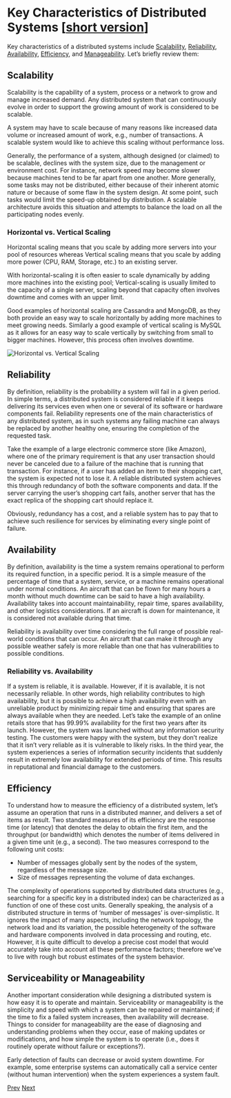 # Key Characteristics of Distributed Systems [[short version](README_SHORT.md)]

Key characteristics of a distributed systems include [Scalability](#scalability), [Reliability](#reliability), [Availability](#availability), [Efficiency](#efficiency), and [Manageability](#serviceability-or-manageability). Let’s briefly review them:

## Scalability

Scalability is the capability of a system, process or a network to grow and manage increased demand. Any distributed system that can continuously evolve in order to support the growing amount of work is considered to be scalable.

A system may have to scale because of many reasons like increased data volume or increased amount of work, e.g., number of transactions. A scalable system would like to achieve this scaling without performance loss.

Generally, the performance of a system, although designed (or claimed) to be scalable, declines with the system size, due to the management or environment cost. For instance, network speed may become slower because machines tend to be far apart from one another. More generally, some tasks may not be distributed, either because of their inherent atomic nature or because of some flaw in the system design. At some point, such tasks would limit the speed-up obtained by distribution. A scalable architecture avoids this situation and attempts to balance the load on all the participating nodes evenly.

### Horizontal vs. Vertical Scaling

Horizontal scaling means that you scale by adding more servers into your pool of resources whereas Vertical scaling means that you scale by adding more power (CPU, RAM, Storage, etc.) to an existing server.

With horizontal-scaling it is often easier to scale dynamically by adding more machines into the existing pool; Vertical-scaling is usually limited to the capacity of a single server, scaling beyond that capacity often involves downtime and comes with an upper limit.

Good examples of horizontal scaling are Cassandra and MongoDB, as they both provide an easy way to scale horizontally by adding more machines to meet growing needs. Similarly a good example of vertical scaling is MySQL as it allows for an easy way to scale vertically by switching from small to bigger machines. However, this process often involves downtime.

![Horizontal vs. Vertical Scaling](1.png)

## Reliability

By definition, reliability is the probability a system will fail in a given period. In simple terms, a distributed system is considered reliable if it keeps delivering its services even when one or several of its software or hardware components fail. Reliability represents one of the main characteristics of any distributed system, as in such systems any failing machine can always be replaced by another healthy one, ensuring the completion of the requested task.

Take the example of a large electronic commerce store (like Amazon), where one of the primary requirement is that any user transaction should never be canceled due to a failure of the machine that is running that transaction. For instance, if a user has added an item to their shopping cart, the system is expected not to lose it. A reliable distributed system achieves this through redundancy of both the software components and data. If the server carrying the user’s shopping cart fails, another server that has the exact replica of the shopping cart should replace it.

Obviously, redundancy has a cost, and a reliable system has to pay that to achieve such resilience for services by eliminating every single point of failure.

## Availability

By definition, availability is the time a system remains operational to perform its required function, in a specific period. It is a simple measure of the percentage of time that a system, service, or a machine remains operational under normal conditions. An aircraft that can be flown for many hours a month without much downtime can be said to have a high availability. Availability takes into account maintainability, repair time, spares availability, and other logistics considerations. If an aircraft is down for maintenance, it is considered not available during that time.

Reliability is availability over time considering the full range of possible real-world conditions that can occur. An aircraft that can make it through any possible weather safely is more reliable than one that has vulnerabilities to possible conditions.

### Reliability vs. Availability

If a system is reliable, it is available. However, if it is available, it is not necessarily reliable. In other words, high reliability contributes to high availability, but it is possible to achieve a high availability even with an unreliable product by minimizing repair time and ensuring that spares are always available when they are needed. Let’s take the example of an online retails store that has 99.99% availability for the first two years after its launch. However, the system was launched without any information security testing. The customers were happy with the system, but they don’t realize that it isn’t very reliable as it is vulnerable to likely risks. In the third year, the system experiences a series of information security incidents that suddenly result in extremely low availability for extended periods of time. This results in reputational and financial damage to the customers.

## Efficiency

To understand how to measure the efficiency of a distributed system, let’s assume an operation that runs in a distributed manner, and delivers a set of items as result. Two standard measures of its efficiency are the response time (or latency) that denotes the delay to obtain the first item, and the throughput (or bandwidth) which denotes the number of items delivered in a given time unit (e.g., a second). The two measures correspond to the following unit costs:

* Number of messages globally sent by the nodes of the system, regardless of the message size.
* Size of messages representing the volume of data exchanges.

The complexity of operations supported by distributed data structures (e.g., searching for a specific key in a distributed index) can be characterized as a function of one of these cost units. Generally speaking, the analysis of a distributed structure in terms of ‘number of messages’ is over-simplistic. It ignores the impact of many aspects, including the network topology, the network load and its variation, the possible heterogeneity of the software and hardware components involved in data processing and routing, etc. However, it is quite difficult to develop a precise cost model that would accurately take into account all these performance factors; therefore we’ve to live with rough but robust estimates of the system behavior.

## Serviceability or Manageability

Another important consideration while designing a distributed system is how easy it is to operate and maintain. Serviceability or manageability is the simplicity and speed with which a system can be repaired or maintained; if the time to fix a failed system increases, then availability will decrease. Things to consider for manageability are the ease of diagnosing and understanding problems when they occur, ease of making updates or modifications, and how simple the system is to operate (i.e., does it routinely operate without failure or exceptions?).

Early detection of faults can decrease or avoid system downtime. For example, some enterprise systems can automatically call a service center (without human intervention) when the system experiences a system fault.

[Prev](../Basics/README.md) [Next](../Load%20Balancing/README.md)